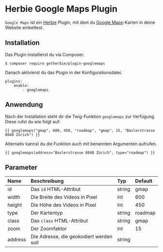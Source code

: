 # Herbie Google Maps Plugin

`Google Maps` ist ein [Herbie](http://github.com/getherbie/herbie) Plugin, mit dem du 
[Google Maps](http://maps.google.com)-Karten in deine Website einbettest.

## Installation

Das Plugin installierst du via Composer.

	$ composer require getherbie/plugin-googlemaps

Danach aktivierst du das Plugin in der Konfigurationsdatei.

    plugins:
        enable:    
            - googlemaps


Anwendung
---------

Nach der Installation steht dir die Twig-Funktion `googlemaps` zur Verfügung. Diese rufst du wie folgt auf:

    {{ googlemaps("gmap", 600, 450, "roadmap", "gmap", 15, "Baslerstrasse 8048 Zürich") }}

Alternativ kannst du die Funktion auch mit benannten Argumenten aufrufen.

    {{ googlemaps(address="Baslerstrasse 8048 Zürich", type="roadmap") }}


Parameter
---------

Name        | Beschreibung                          | Typ       | Default
:---------- | :------------------------------------ | :-------- | :------
id | Das `id` HTML-Attribut | string | gmap  
width | Die Breite des Videos in Pixel | int | 600
height | Die Höhe des Videos in Pixel | int | 450
type | Der Kartentyp | string | roadmap
class | Das `class` HTML-Attribut | string | gmap
zoom | Der Zoomfaktor | int | 15
address | Die Adresse, die geokodiert werden soll | string | 

